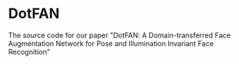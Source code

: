 # DotFAN
The source code for our paper "DotFAN: A Domain-transferred Face Augmentation Network for Pose and Illumination Invariant Face Recognition"
